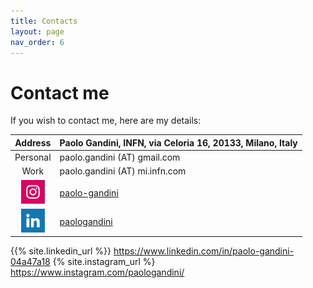 ```yaml
---
title: Contacts
layout: page
nav_order: 6
---
```

# Contact me
If you wish to contact me, here are my details:

| Address  | Paolo Gandini, INFN, via Celoria 16, 20133, Milano, Italy |
| :----:   | :---- | 
| Personal | paolo.gandini (AT) gmail.com      |
| Work     | paolo.gandini (AT) mi.infn.com    |
|<img src="assets/icons/instagram_color.png" alt="Instagram" width="38"/> | [paolo-gandini](paolo) |
|<img src="assets/icons/linkedin_color.png" alt="Linkedin" width="38"/>   | [paologandini](paolo) |
{{% site.linkedin_url %}}
https://www.linkedin.com/in/paolo-gandini-04a47a18
{% site.instagram_url %}
https://www.instagram.com/paologandini/
